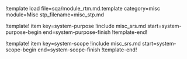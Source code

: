!template load file=sqa/module_rtm.md.template category=misc module=Misc stp_filename=misc_stp.md

!template! item key=system-purpose
!include misc_srs.md start=system-purpose-begin end=system-purpose-finish
!template-end!

!template! item key=system-scope
!include misc_srs.md start=system-scope-begin end=system-scope-finish
!template-end!
